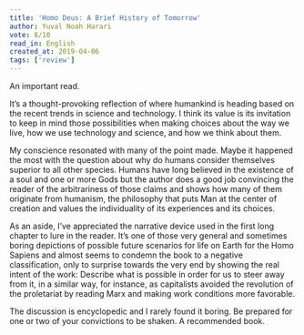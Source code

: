 ```yaml
---
title: 'Homo Deus: A Brief History of Tomorrow'
author: Yuval Noah Harari
vote: 8/10
read_in: English
created_at: 2019-04-06
tags: ['review']
---
```


An important read.

It’s a thought-provoking reflection of where humankind is heading based on the recent trends in science and technology. I think its value is its invitation to keep in mind those possibilities when making choices about the way we live, how we use technology and science, and how we think about them.

My conscience resonated with many of the point made. Maybe it happened the most with the question about why do humans consider themselves superior to all other species. Humans have long believed in the existence of a soul and one or more Gods but the author does a good job convincing the reader of the arbitrariness of those claims and shows how many of them originate from humanism, the philosophy that puts Man at the center of creation and values the individuality of its experiences and its choices.

As an aside, I’ve appreciated the narrative device used in the first long chapter to lure in the reader. It’s one of those very general and sometimes boring depictions of possible future scenarios for life on Earth for the Homo Sapiens and almost seems to condemn the book to a negative classification, only to surprise towards the very end by showing the real intent of the work: Describe what is possible in order for us to steer away from it, in a similar way, for instance, as capitalists avoided the revolution of the proletariat by reading Marx and making work conditions more favorable.

The discussion is encyclopedic and I rarely found it boring. Be prepared for one or two of your convictions to be shaken. A recommended book. 

